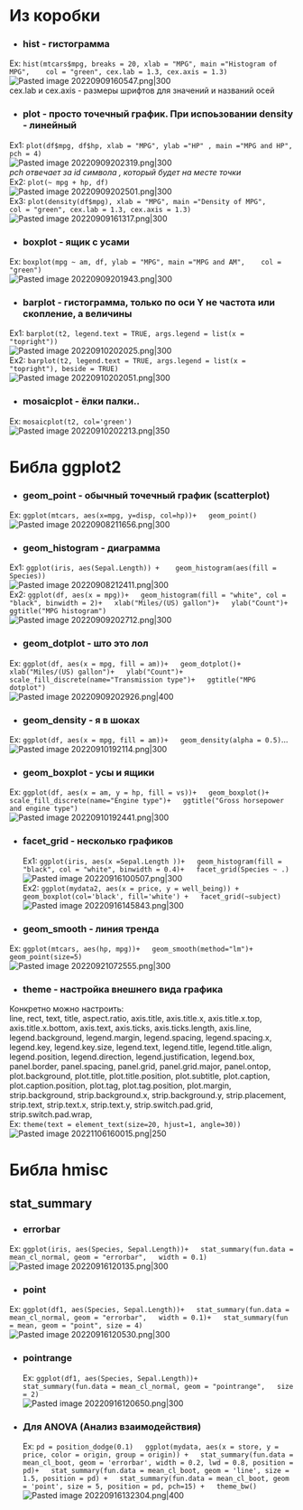 # Из коробки  
- ### **hist** - гистограмма   
Ex: ```hist(mtcars$mpg, breaks = 20, xlab = "MPG", main ="Histogram of MPG",   
     col = "green", cex.lab = 1.3, cex.axis = 1.3)```    
     ![Pasted image 20220909160547.png|300](https://github.com/PolkaDott/Data-Science-Summaries/blob/main/Язык%20R/attachments/Pasted%20image%2020220909160547.png?raw=true)    
	 cex.lab и cex.axis - размеры шрифтов для значений и названий осей    
- ### **plot** - просто точечный график. При испоьзовании density - линейный    
Ex1: ```plot(df$mpg, df$hp, xlab = "MPG", ylab ="HP" , main ="MPG and HP", pch = 4)```    
![Pasted image 20220909202319.png|300](https://github.com/PolkaDott/Data-Science-Summaries/blob/main/Язык%20R/attachments/Pasted%20image%2020220909202319.png?raw=true)  
*pch отвечает за id символа , который будет на месте точки*  
Ex2: `plot(~ mpg + hp, df)`  
![Pasted image 20220909202501.png|300](https://github.com/PolkaDott/Data-Science-Summaries/blob/main/Язык%20R/attachments/Pasted%20image%2020220909202501.png?raw=true)  
Ex3: ```plot(density(df$mpg), xlab = "MPG", main ="Density of MPG",   
     col = "green", cex.lab = 1.3, cex.axis = 1.3)```  
	![Pasted image 20220909161317.png|300](https://github.com/PolkaDott/Data-Science-Summaries/blob/main/Язык%20R/attachments/Pasted%20image%2020220909161317.png?raw=true)   
- ### **boxplot** - ящик с усами  
Ex: ```boxplot(mpg ~ am, df, ylab = "MPG", main ="MPG and AM",   
        col = "green")```  
![Pasted image 20220909201943.png|300](https://github.com/PolkaDott/Data-Science-Summaries/blob/main/Язык%20R/attachments/Pasted%20image%2020220909201943.png?raw=true)  
- ### **barplot** - гистограмма, только по оси Y не частота или скопление, а величины  
Ex1: `barplot(t2, legend.text = TRUE, args.legend = list(x = "topright"))`  
![Pasted image 20220910202025.png|300](https://github.com/PolkaDott/Data-Science-Summaries/blob/main/Язык%20R/attachments/Pasted%20image%2020220910202025.png?raw=true)  
Ex2: `barplot(t2, legend.text = TRUE, args.legend = list(x = "topright"), beside = TRUE)`  
![Pasted image 20220910202051.png|300](https://github.com/PolkaDott/Data-Science-Summaries/blob/main/Язык%20R/attachments/Pasted%20image%2020220910202051.png?raw=true)  
- ### **mosaicplot** - ёлки палки..  
Ex: `mosaicplot(t2, col='green')`  
  ![Pasted image 20220910202213.png|350](https://github.com/PolkaDott/Data-Science-Summaries/blob/main/Язык%20R/attachments/Pasted%20image%2020220910202213.png?raw=true)  
# Библа ggplot2  
- ### **geom_point** - обычный точечный график (scatterplot)  
Ex: ```ggplot(mtcars, aes(x=mpg, y=disp, col=hp))+  
  geom_point()```  
  ![Pasted image 20220908211656.png|300](https://github.com/PolkaDott/Data-Science-Summaries/blob/main/Язык%20R/attachments/Pasted%20image%2020220908211656.png?raw=true)  
- ### **geom_histogram** - диаграмма  
Ex1: ```ggplot(iris, aes(Sepal.Length)) +   
  geom_histogram(aes(fill = Species))```  
![Pasted image 20220908212411.png|300](https://github.com/PolkaDott/Data-Science-Summaries/blob/main/Язык%20R/attachments/Pasted%20image%2020220908212411.png?raw=true)  
Ex2: ```ggplot(df, aes(x = mpg))+  
  geom_histogram(fill = "white", col = "black", binwidth = 2)+  
  xlab("Miles/(US) gallon")+  
  ylab("Count")+  
  ggtitle("MPG histogram")```  
  ![Pasted image 20220909202712.png|300](https://github.com/PolkaDott/Data-Science-Summaries/blob/main/Язык%20R/attachments/Pasted%20image%2020220909202712.png?raw=true)  
- ### **geom_dotplot** -  што это лол  
Ex: ```ggplot(df, aes(x = mpg, fill = am))+  
  geom_dotplot()+  
  xlab("Miles/(US) gallon")+  
  ylab("Count")+  
  scale_fill_discrete(name="Transmission type")+  
  ggtitle("MPG dotplot")```  
  ![Pasted image 20220909202926.png|400](https://github.com/PolkaDott/Data-Science-Summaries/blob/main/Язык%20R/attachments/Pasted%20image%2020220909202926.png?raw=true)  
- ### **geom_density** - я в шоках   
Ex: ```ggplot(df, aes(x = mpg, fill = am))+  
  geom_density(alpha = 0.5)```...  
  ![Pasted image 20220910192114.png|300](https://github.com/PolkaDott/Data-Science-Summaries/blob/main/Язык%20R/attachments/Pasted%20image%2020220910192114.png?raw=true)  
- ### **geom_boxplot** - усы и ящики  
Ex: ```ggplot(df, aes(x = am, y = hp, fill = vs))+  
  geom_boxplot()+  
  scale_fill_discrete(name="Engine type")+  
  ggtitle("Gross horsepower and engine type")```  
  ![Pasted image 20220910192441.png|300](https://github.com/PolkaDott/Data-Science-Summaries/blob/main/Язык%20R/attachments/Pasted%20image%2020220910192441.png?raw=true)  
- ### **facet_grid** - несколько графиков  
  Ex1: ```ggplot(iris, aes(x =Sepal.Length ))+  
  geom_histogram(fill = "black", col = "white", binwidth = 0.4)+  
  facet_grid(Species ~ .)```  
  ![Pasted image 20220916100507.png|300](https://github.com/PolkaDott/Data-Science-Summaries/blob/main/Язык%20R/attachments/Pasted%20image%2020220916100507.png?raw=true)  
Ex2: ```ggplot(mydata2, aes(x = price, y = well_being)) +  
  geom_boxplot(col='black', fill='white') +  
  facet_grid(~subject)```  
![Pasted image 20220916145843.png|300](https://github.com/PolkaDott/Data-Science-Summaries/blob/main/Язык%20R/attachments/Pasted%20image%2020220916145843.png?raw=true)  
- ### **geom_smooth** - линия тренда  
Ex: ```ggplot(mtcars, aes(hp, mpg))+  
	geom_smooth(method="lm")+  
	geom_point(size=5)```  
	![Pasted image 20220921072555.png|300](https://github.com/PolkaDott/Data-Science-Summaries/blob/main/Язык%20R/attachments/Pasted%20image%2020220921072555.png?raw=true)  
- ### **theme** - настройка внешнего вида графика  
Конкретно можно настроить:  
  line, rect, text, title, aspect.ratio, axis.title, axis.title.x, axis.title.x.top, axis.title.x.bottom, axis.text, axis.ticks, axis.ticks.length, axis.line, legend.background, legend.margin, legend.spacing, legend.spacing.x, legend.key, legend.key.size, legend.text, legend.title, legend.title.align, legend.position, legend.direction, legend.justification, legend.box, panel.border, panel.spacing, panel.grid, panel.grid.major, panel.ontop, plot.background, plot.title, plot.title.position, plot.subtitle, plot.caption, plot.caption.position, plot.tag, plot.tag.position, plot.margin, strip.background, strip.background.x, strip.background.y, strip.placement, strip.text, strip.text.x, strip.text.y, strip.switch.pad.grid, strip.switch.pad.wrap,  
Ex: `theme(text = element_text(size=20, hjust=1, angle=30))`  
![Pasted image 20221106160015.png|250](https://github.com/PolkaDott/Data-Science-Summaries/blob/main/Язык%20R/attachments/Pasted%20image%2020221106160015.png?raw=true)  
# Библа hmisc  
## stat_summary  
- ### **errorbar**   
Ex: ```ggplot(iris, aes(Species, Sepal.Length))+  
  stat_summary(fun.data = mean_cl_normal, geom = "errorbar",  
               width = 0.1)```  
![Pasted image 20220916120135.png|300](https://github.com/PolkaDott/Data-Science-Summaries/blob/main/Язык%20R/attachments/Pasted%20image%2020220916120135.png?raw=true)  
- ### **point**   
Ex: ```ggplot(df1, aes(Species, Sepal.Length))+  
  stat_summary(fun.data = mean_cl_normal, geom = "errorbar",  
               width = 0.1)+  
  stat_summary(fun = mean, geom = "point", size = 4)```  
  ![Pasted image 20220916120530.png|300](https://github.com/PolkaDott/Data-Science-Summaries/blob/main/Язык%20R/attachments/Pasted%20image%2020220916120530.png?raw=true)  
- ### **pointrange**   
  Ex: ```ggplot(df1, aes(Species, Sepal.Length))+  
  stat_summary(fun.data = mean_cl_normal, geom = "pointrange",  
               size = 2)```  
  ![Pasted image 20220916120650.png|300](https://github.com/PolkaDott/Data-Science-Summaries/blob/main/Язык%20R/attachments/Pasted%20image%2020220916120650.png?raw=true)  
- ### Для ANOVA (Анализ взаимодействия)  
  Ex: ```pd = position_dodge(0.1)  
ggplot(mydata, aes(x = store, y = price, color = origin, group = origin)) +  
  stat_summary(fun.data = mean_cl_boot, geom = 'errorbar', width = 0.2, lwd = 0.8, position = pd)+  
  stat_summary(fun.data = mean_cl_boot, geom = 'line', size = 1.5, position = pd) +  
  stat_summary(fun.data = mean_cl_boot, geom = 'point', size = 5, position = pd, pch=15) +  
  theme_bw()```  
  ![Pasted image 20220916132304.png|400](https://github.com/PolkaDott/Data-Science-Summaries/blob/main/Язык%20R/attachments/Pasted%20image%2020220916132304.png?raw=true)